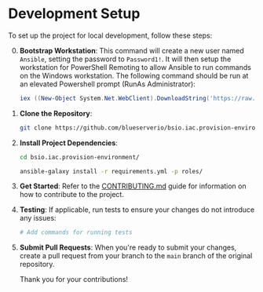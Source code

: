 # Development Setup

To set up the project for local development, follow these steps:

0. **Bootstrap Workstation**:
    This command will create a new user named `Ansible`, setting the password to `Password1!`.  It will then setup the workstation for PowerShell Remoting to allow Ansible to run commands on the Windows workstation.  The following command should be run at an elevated Powershell prompt (RunAs Administrator):
    ```powershell
    iex ((New-Object System.Net.WebClient).DownloadString('https://raw.githubusercontent.com/blueserverio/bsio.iac.provision-environment/main/bootstrap.ps1'))
    ```

1. **Clone the Repository**:

   ```bash
   git clone https://github.com/blueserverio/bsio.iac.provision-environment.git
   ```

2. **Install Project Dependencies**:
    ```BASH
    cd bsio.iac.provision-environment/
    
    ansible-galaxy install -r requirements.yml -p roles/
    ```

3. **Get Started**:
    Refer to the [CONTRIBUTING.md](CONTRIBUTING.md) guide for information on how to contribute to the project.
 
4. **Testing**:
    If applicable, run tests to ensure your changes do not introduce any issues:
    ```bash
    # Add commands for running tests
    ```

5. **Submit Pull Requests**:
    When you're ready to submit your changes, create a pull request from your branch to the `main` branch of the original repository.

    Thank you for your contributions!